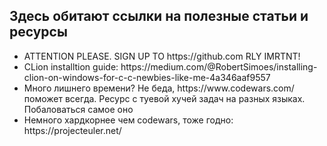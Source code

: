## Здесь обитают ссылки на полезные статьи и ресурсы
<ul>
  <li> ATTENTION PLEASE. SIGN UP TO https://github.com RLY IMRTNT! </li>
  <li>CLion installtion guide: https://medium.com/@RobertSimoes/installing-clion-on-windows-for-c-c-newbies-like-me-4a346aaf9557</li>
  <li>Много лишнего времени? Не беда, https://www.codewars.com/ поможет всегда. Ресурс с туевой хучей задач на разных языках. Побаловаться самое оно</li>
  <li>Немного хардкорнее чем codewars, тоже годно: https://projecteuler.net/</li>
</ul>
